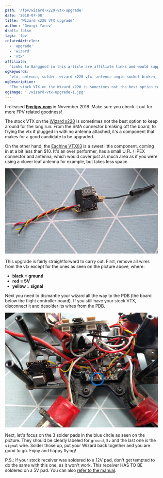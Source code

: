 ```yaml
---
path: '/fpv/wizard-x220-vtx-upgrade'
date: '2018-07-08'
title: 'Wizard x220 VTX upgrade'
author: 'Georgi Yanev'
draft: false
tags: 'fpv'
relatedArticles:
  - 'upgrade'
  - 'wizard'
  - 'vtx'
affiliate:
  'Links to Banggood in this article are affiliate links and would support the blog if used to make a purchase.'
ogKeywords:
  'vtx, antenna, solder, wizard x220 vtx, antenna angle socket broken, how to fix wizard x220 vtx, vtx03, eachine vtx03, upgrade wizard vtx'
ogDescription:
  "The stock VTX on the Wizard x220 is sometimes not the best option to keep around for the long run. From the SMA connector breaking off the board, to frying the vtx if plugged in with no antenna attached, it's a component that makes for a good candidate to be upgraded."
ogImage: './wizard-vtx-upgrade-1.jpg'
---
```


<div class="article-update-notification">
  I released 
  <strong><a href="https://www.fpvtips.com">Fpvtips.com</a></strong> in November 2018. Make sure you check it out for more FPV related goodness!
</div>

The stock VTX on the [Wizard x220][1] is sometimes not the best option to keep around for the long run. From the SMA connector breaking off the board, to frying the vtx if plugged in with no antenna attached, it's a component that makes for a good candidate to be upgraded.

On the other hand, the [Eachine VTX03][2] is a sweet little component, coming in at a bit less than $10. It's an over performer, has a small U.FL / IPEX connector and antenna, which would cover just as much area as if you were using a clover leaf antenna for example, but takes less space.

![Eachine VTX03](wizard-vtx-upgrade-1.jpg)

This upgrade is fairly straightforward to carry out. First, remove all wires from the vtx except for the ones as seen on the picture above, where:

- **black = ground**
- **red = 5V**
- **yellow = signal**

Next you need to dismantle your wizard all the way to the PDB (the board below the flight controller board). If you still have your stock VTX, disconnect it and desolder its wires from the PDB.

![Dismantled Wizard x220](wizard-vtx-upgrade-2.jpg)

Next, let's focus on the 3 solder pads in the blue circle as seen on the picture. They should be clearly labeled for `ground`, `5v` and the last one is the `signal` wire. Solder those up, put your Wizard back together and you are good to go. Enjoy and happy flying!

P.S.: If your stock receiver was soldered to a 12V pad, don't get tempted to do the same with this one, as it won't work. This receiver HAS TO BE soldered on a 5V pad. You can also [refer to the manual][3].

[0]: Linkslist
[1]: https://bit.ly/eachine-wizardx220
[2]: https://bit.ly/eachine-vtx-03
[3]: https://www.eachine.com/Eachine-VTX03-Super-Mini-5_8G-72CH-0-or-25mW-or-50mw-or-200mW-Switchable-FPV-Transmitter-p-697.html
